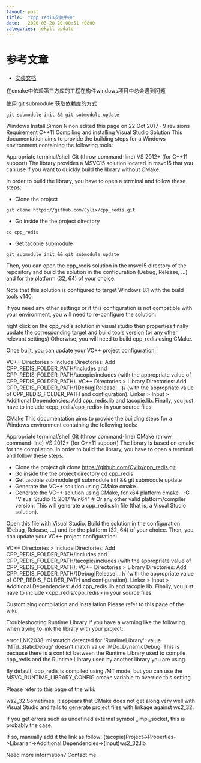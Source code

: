 ```yaml
---
layout: post
title:  "cpp_redis安装手册"
date:   2020-03-20 20:00:51 +0800
categories: jekyll update
---
```



# 参考文章
* [安装文档](ttps://github.com/Cylix/cpp_redis/wiki/Installation)
 

在cmake中依赖第三方库的工程在构件windows项目中总会遇到问题



使用 git submodule 获取依赖库的方式

```
git submodule init && git submodule update
```



Windows Install
Simon Ninon edited this page on 22 Oct 2017 · 9 revisions
Requirement
C++11
Compiling and installing
Visual Studio Solution
This documentation aims to provide the building steps for a Windows environment containing the following tools:

Appropriate terminal/shell
Git (throw command-line)
VS 2012+ (for C++11 support)
The library provides a MSVC15 solution located in msvc15 that you can use if you want to quickly build the library without CMake.

In order to build the library, you have to open a terminal and follow these steps:

- Clone the project
```
git clone https://github.com/Cylix/cpp_redis.git
```
- Go inside the the project directory
```
cd cpp_redis
```
- Get tacopie submodule
```
git submodule init && git submodule update
```


Then, you can open the cpp_redis solution in the msvc15 directory of the repository and build the solution in the configuration (Debug, Release, ...) and for the platform (32, 64) of your choice.

Note that this solution is configured to target Windows 8.1 with the build tools v140.

If you need any other settings or if this configuration is not compatible with your environment, you will need to re-configure the solution:

right click on the cpp_redis solution in visual studio
then properties
finally update the corresponding target and build tools version (or any other relevant settings)
Otherwise, you will need to build cpp_redis using CMake.

Once built, you can update your VC++ project configuration:

VC++ Directories > Include Directories: Add CPP_REDIS_FOLDER_PATH/includes and CPP_REDIS_FOLDER_PATH/tacopie/includes (with the appropriate value of CPP_REDIS_FOLDER_PATH).
VC++ Directories > Library Directories: Add CPP_REDIS_FOLDER_PATH/{Debug|Release|...}/ (with the appropriate value of CPP_REDIS_FOLDER_PATH and configuration).
Linker > Input > Additional Dependencies: Add cpp_redis.lib and tacopie.lib.
Finally, you just have to include <cpp_redis/cpp_redis> in your source files.

CMake
This documentation aims to provide the building steps for a Windows environment containing the following tools:

Appropriate terminal/shell
Git (throw command-line)
CMake (throw command-line)
VS 2012+ (for C++11 support)
The library is based on cmake for the compilation. In order to build the library, you have to open a terminal and follow these steps:

- Clone the project
git clone https://github.com/Cylix/cpp_redis.git
- Go inside the the project directory
cd cpp_redis
- Get tacopie submodule
git submodule init && git submodule update
- Generate the VC++ solution using CMake
cmake .
- Generate the VC++ solution using CMake, for x64 platform
cmake . -G "Visual Studio 15 2017 Win64" # Or any other valid platform/compiler version.
This will generate a cpp_redis.sln file (that is, a Visual Studio solution).

Open this file with Visual Studio.
Build the solution in the configuration (Debug, Release, ...) and for the platform (32, 64) of your choice.
Then, you can update your VC++ project configuration:

VC++ Directories > Include Directories: Add CPP_REDIS_FOLDER_PATH/includes and CPP_REDIS_FOLDER_PATH/tacopie/includes (with the appropriate value of CPP_REDIS_FOLDER_PATH).
VC++ Directories > Library Directories: Add CPP_REDIS_FOLDER_PATH/{Debug|Release|...}/ (with the appropriate value of CPP_REDIS_FOLDER_PATH and configuration).
Linker > Input > Additional Dependencies: Add cpp_redis.lib and tacopie.lib.
Finally, you just have to include <cpp_redis/cpp_redis> in your source files.

Customizing compilation and installation
Please refer to this page of the wiki.

Troubleshooting
Runtime Library
If you have a warning like the following when trying to link the library with your project:

error LNK2038: mismatch detected for 'RuntimeLibrary': value 'MTd_StaticDebug' doesn't match value 'MDd_DynamicDebug'
This is because there is a conflict between the Runtime Library used to compile cpp_redis and the Runtime Library used by another library you are using.

By default, cpp_redis is compiled using /MT mode, but you can use the MSVC_RUNTIME_LIBRARY_CONFIG cmake variable to override this setting.

Please refer to this page of the wiki.

ws2_32
Sometimes, it appears that CMake does not get along very well with Visual Studio and fails to generate project files with linkage against ws2_32.

If you get errors such as undefined external symbol _impl_socket, this is probably the case.

If so, manually add it the link as follow: (tacopie)Project->Properties->Librarian->Additional Dependencies->(input)ws2_32.lib

Need more information? Contact me.

